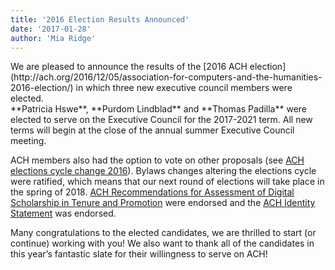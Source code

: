 ```yaml
---
title: '2016 Election Results Announced'
date: '2017-01-28'
author: 'Mia Ridge'
---
```

<div>We are pleased to announce the results of the [2016 ACH election](http://ach.org/2016/12/05/association-for-computers-and-the-humanities-2016-election/) in which three new executive council members were elected.</div><div>**Patricia Hswe**, **Purdom Lindblad** and **Thomas Padilla** were elected to serve on the Executive Council for the 2017-2021 term. All new terms will begin at the close of the annual summer Executive Council meeting.

ACH members also had the option to vote on other proposals (see [ACH elections cycle change 2016](http://ach.org/wp-content/uploads/2017/01/ach_elections_cycle_change_2016.pdf)). Bylaws changes altering the elections cycle were ratified, which means that our next round of elections will take place in the spring of 2018. [ACH Recommendations for Assessment of Digital Scholarship in Tenure and Promotion](http://ach.org/wp-content/uploads/2017/01/ach_guidelines_tenure_promotion.pdf) were endorsed and the [ACH Identity Statement](http://ach.org/wp-content/uploads/2017/01/ACH_Identity_Statement.pdf) was endorsed.

</div><div>Many congratulations to the elected candidates, we are thrilled to start (or continue) working with you! We also want to thank all of the candidates in this year’s fantastic slate for their willingness to serve on ACH!</div>